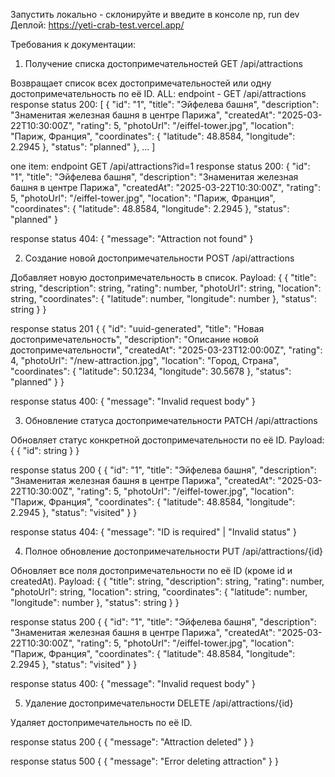 Запустить локально - склонируйте и введите в консоле np, run dev
Деплой: https://yeti-crab-test.vercel.app/

Требования к документации:

1. Получение списка достопримечательностей
   GET /api/attractions

Возвращает список всех достопримечательностей или одну достопримечательность по её ID.
ALL: endpoint - GET /api/attractions
response status 200: [
{
"id": "1",
"title": "Эйфелева башня",
"description": "Знаменитая железная башня в центре Парижа",
"createdAt": "2025-03-22T10:30:00Z",
"rating": 5,
"photoUrl": "/eiffel-tower.jpg",
"location": "Париж, Франция",
"coordinates": { "latitude": 48.8584, "longitude": 2.2945 },
"status": "planned"
},
...
]

one item: endpoint GET /api/attractions?id=1
response status 200: {
"id": "1",
"title": "Эйфелева башня",
"description": "Знаменитая железная башня в центре Парижа",
"createdAt": "2025-03-22T10:30:00Z",
"rating": 5,
"photoUrl": "/eiffel-tower.jpg",
"location": "Париж, Франция",
"coordinates": { "latitude": 48.8584, "longitude": 2.2945 },
"status": "planned"
}

response status 404: {
"message": "Attraction not found"
}

2. Создание новой достопримечательности
   POST /api/attractions

Добавляет новую достопримечательность в список.
Payload: {
{
"title": string,
"description": string,
"rating": number,
"photoUrl": string,
"location": string,
"coordinates": {
"latitude": number,
"longitude": number
},
"status": string
}
}

response status 201 {
{
"id": "uuid-generated",
"title": "Новая достопримечательность",
"description": "Описание новой достопримечательности",
"createdAt": "2025-03-23T12:00:00Z",
"rating": 4,
"photoUrl": "/new-attraction.jpg",
"location": "Город, Страна",
"coordinates": { "latitude": 50.1234, "longitude": 30.5678 },
"status": "planned"
}
}

response status 400: {
"message": "Invalid request body"
}

3. Обновление статуса достопримечательности
   PATCH /api/attractions

Обновляет статус конкретной достопримечательности по её ID.
Payload: {
{
"id": string
}
}

response status 200 {
{
"id": "1",
"title": "Эйфелева башня",
"description": "Знаменитая железная башня в центре Парижа",
"createdAt": "2025-03-22T10:30:00Z",
"rating": 5,
"photoUrl": "/eiffel-tower.jpg",
"location": "Париж, Франция",
"coordinates": { "latitude": 48.8584, "longitude": 2.2945 },
"status": "visited"
}
}

response status 404: {
"message": "ID is required" | "Invalid status"
}

4. Полное обновление достопримечательности
   PUT /api/attractions/{id}

Обновляет все поля достопримечательности по её ID (кроме id и createdAt).
Payload: {
{
"title": string,
"description": string,
"rating": number,
"photoUrl": string,
"location": string,
"coordinates": {
"latitude": number,
"longitude": number
},
"status": string
}
}

response status 200 {
{
"id": "1",
"title": "Эйфелева башня",
"description": "Знаменитая железная башня в центре Парижа",
"createdAt": "2025-03-22T10:30:00Z",
"rating": 5,
"photoUrl": "/eiffel-tower.jpg",
"location": "Париж, Франция",
"coordinates": { "latitude": 48.8584, "longitude": 2.2945 },
"status": "visited"
}
}

response status 400: {
"message": "Invalid request body"
}

5. Удаление достопримечательности
   DELETE /api/attractions/{id}

Удаляет достопримечательность по её ID.

response status 200 {
{
"message": "Attraction deleted"
}
}

response status 500 {
{
"message": "Error deleting attraction"
}
}
